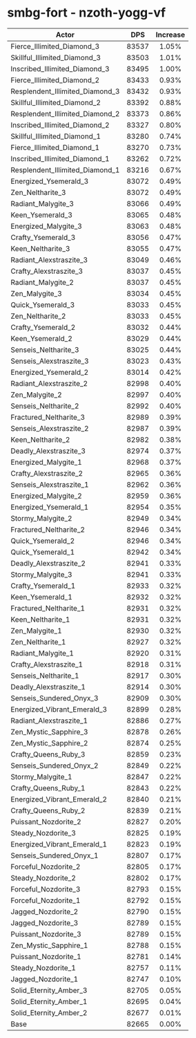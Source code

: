 # smbg-fort - nzoth-yogg-vf
| Actor | DPS | Increase |
|---|:---:|:---:|
|Fierce_Illimited_Diamond_3|83537|1.05%|
|Skillful_Illimited_Diamond_3|83503|1.01%|
|Inscribed_Illimited_Diamond_3|83495|1.00%|
|Fierce_Illimited_Diamond_2|83433|0.93%|
|Resplendent_Illimited_Diamond_3|83432|0.93%|
|Skillful_Illimited_Diamond_2|83392|0.88%|
|Resplendent_Illimited_Diamond_2|83373|0.86%|
|Inscribed_Illimited_Diamond_2|83327|0.80%|
|Skillful_Illimited_Diamond_1|83280|0.74%|
|Fierce_Illimited_Diamond_1|83270|0.73%|
|Inscribed_Illimited_Diamond_1|83262|0.72%|
|Resplendent_Illimited_Diamond_1|83216|0.67%|
|Energized_Ysemerald_3|83072|0.49%|
|Zen_Neltharite_3|83072|0.49%|
|Radiant_Malygite_3|83066|0.49%|
|Keen_Ysemerald_3|83065|0.48%|
|Energized_Malygite_3|83063|0.48%|
|Crafty_Ysemerald_3|83056|0.47%|
|Keen_Neltharite_3|83055|0.47%|
|Radiant_Alexstraszite_3|83049|0.46%|
|Crafty_Alexstraszite_3|83037|0.45%|
|Radiant_Malygite_2|83037|0.45%|
|Zen_Malygite_3|83034|0.45%|
|Quick_Ysemerald_3|83033|0.45%|
|Zen_Neltharite_2|83033|0.45%|
|Crafty_Ysemerald_2|83032|0.44%|
|Keen_Ysemerald_2|83029|0.44%|
|Senseis_Neltharite_3|83025|0.44%|
|Senseis_Alexstraszite_3|83023|0.43%|
|Energized_Ysemerald_2|83014|0.42%|
|Radiant_Alexstraszite_2|82998|0.40%|
|Zen_Malygite_2|82997|0.40%|
|Senseis_Neltharite_2|82992|0.40%|
|Fractured_Neltharite_3|82989|0.39%|
|Senseis_Alexstraszite_2|82987|0.39%|
|Keen_Neltharite_2|82982|0.38%|
|Deadly_Alexstraszite_3|82974|0.37%|
|Energized_Malygite_1|82968|0.37%|
|Crafty_Alexstraszite_2|82965|0.36%|
|Senseis_Alexstraszite_1|82962|0.36%|
|Energized_Malygite_2|82959|0.36%|
|Energized_Ysemerald_1|82954|0.35%|
|Stormy_Malygite_2|82949|0.34%|
|Fractured_Neltharite_2|82946|0.34%|
|Quick_Ysemerald_2|82946|0.34%|
|Quick_Ysemerald_1|82942|0.34%|
|Deadly_Alexstraszite_2|82941|0.33%|
|Stormy_Malygite_3|82941|0.33%|
|Crafty_Ysemerald_1|82933|0.32%|
|Keen_Ysemerald_1|82932|0.32%|
|Fractured_Neltharite_1|82931|0.32%|
|Keen_Neltharite_1|82931|0.32%|
|Zen_Malygite_1|82930|0.32%|
|Zen_Neltharite_1|82927|0.32%|
|Radiant_Malygite_1|82920|0.31%|
|Crafty_Alexstraszite_1|82918|0.31%|
|Senseis_Neltharite_1|82917|0.30%|
|Deadly_Alexstraszite_1|82914|0.30%|
|Senseis_Sundered_Onyx_3|82909|0.30%|
|Energized_Vibrant_Emerald_3|82899|0.28%|
|Radiant_Alexstraszite_1|82886|0.27%|
|Zen_Mystic_Sapphire_3|82878|0.26%|
|Zen_Mystic_Sapphire_2|82874|0.25%|
|Crafty_Queens_Ruby_3|82859|0.23%|
|Senseis_Sundered_Onyx_2|82849|0.22%|
|Stormy_Malygite_1|82847|0.22%|
|Crafty_Queens_Ruby_1|82843|0.22%|
|Energized_Vibrant_Emerald_2|82840|0.21%|
|Crafty_Queens_Ruby_2|82839|0.21%|
|Puissant_Nozdorite_2|82827|0.20%|
|Steady_Nozdorite_3|82825|0.19%|
|Energized_Vibrant_Emerald_1|82823|0.19%|
|Senseis_Sundered_Onyx_1|82807|0.17%|
|Forceful_Nozdorite_2|82805|0.17%|
|Steady_Nozdorite_2|82802|0.17%|
|Forceful_Nozdorite_3|82793|0.15%|
|Forceful_Nozdorite_1|82792|0.15%|
|Jagged_Nozdorite_2|82790|0.15%|
|Jagged_Nozdorite_3|82789|0.15%|
|Puissant_Nozdorite_3|82789|0.15%|
|Zen_Mystic_Sapphire_1|82788|0.15%|
|Puissant_Nozdorite_1|82781|0.14%|
|Steady_Nozdorite_1|82757|0.11%|
|Jagged_Nozdorite_1|82747|0.10%|
|Solid_Eternity_Amber_3|82705|0.05%|
|Solid_Eternity_Amber_1|82695|0.04%|
|Solid_Eternity_Amber_2|82677|0.01%|
|Base|82665|0.00%|
